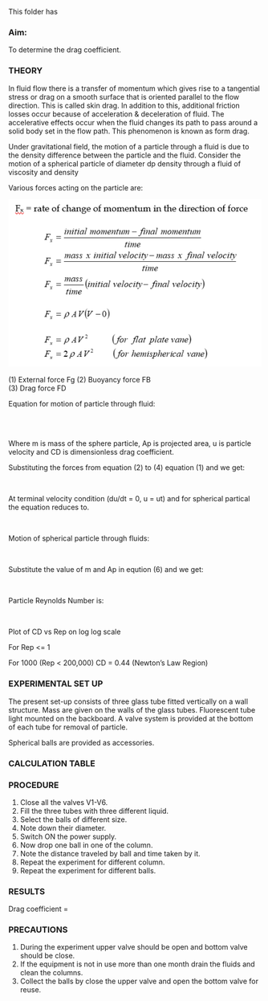 This folder has 

### Aim: 

To determine the drag coefficient.

### THEORY

In fluid flow there is a transfer of momentum which gives rise to a tangential stress or drag on a smooth surface that is oriented parallel to the flow direction. This is called skin drag. In addition to this, additional friction losses occur because of acceleration & deceleration of fluid. The accelerative effects occur when the fluid changes its path to pass around a solid body set in the flow path. This phenomenon is known as form drag.

Under gravitational field, the motion of a particle through a fluid is due to the density difference between the particle and the fluid. Consider the motion of a spherical particle of diameter dp density through a fluid of viscosity and density

Various forces acting on the particle are:

<img src="images/pic1.png"/>


(1)	External force Fg
(2)	Buoyancy force FB  
(3)	Drag force FD  

Equation for motion of particle through fluid:

<img src="" />

<br>

<img src="" />

Where m is mass of the sphere particle, Ap is projected area, u is particle velocity and CD is dimensionless drag coefficient. 

Substituting the forces from equation (2) to (4) equation (1) and we get:


<img src="" />

At terminal velocity condition (du/dt = 0, u = ut) and for spherical partical the equation reduces to.

<img src="" />

Motion of spherical particle through fluids:

<img src="" />

Substitute the value of m and Ap in eqution (6) and we get:


<img src="" />

Particle Reynolds Number is:

<img src="" />

Plot of CD vs Rep on log log scale

For Rep <= 1

For 1000 (Rep < 200,000) CD = 0.44 (Newton’s Law Region)                                                                                                         


### EXPERIMENTAL SET UP

The present set-up consists of three glass tube fitted vertically on a wall structure. Mass are given on the walls of the glass tubes. Fluorescent tube light mounted on the backboard. A valve system is provided at the bottom of each tube for removal of particle. 

Spherical balls are provided as accessories.


### CALCULATION TABLE




### PROCEDURE

1. Close all the valves V1-V6.
2. Fill the three tubes with three different liquid.
3. Select the balls of different size.
4. Note down their diameter.
5. Switch ON the power supply.
6. Now drop one ball in one of the column.
7. Note the distance traveled by ball and time taken by it.
8. Repeat the experiment for different column.
9. Repeat the experiment for different balls.



### RESULTS

Drag coefficient = 


### PRECAUTIONS

1. During the experiment upper valve should be open and bottom valve should be close.
2.	If the equipment is not in use more than one month drain the fluids and clean the columns.
3.	Collect the balls by close the upper valve and open the bottom valve for reuse.


